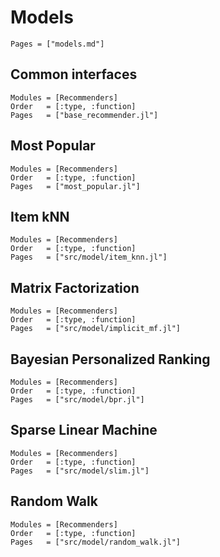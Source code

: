 # Models

```@contents
Pages = ["models.md"]
```

## Common interfaces

```@autodocs
Modules = [Recommenders]
Order   = [:type, :function]
Pages   = ["base_recommender.jl"]
```

## Most Popular
```@autodocs
Modules = [Recommenders]
Order   = [:type, :function]
Pages   = ["most_popular.jl"]
```

## Item kNN
```@autodocs
Modules = [Recommenders]
Order   = [:type, :function]
Pages   = ["src/model/item_knn.jl"]
```

## Matrix Factorization
```@autodocs
Modules = [Recommenders]
Order   = [:type, :function]
Pages   = ["src/model/implicit_mf.jl"]
```

## Bayesian Personalized Ranking
```@autodocs
Modules = [Recommenders]
Order   = [:type, :function]
Pages   = ["src/model/bpr.jl"]
```

## Sparse Linear Machine
```@autodocs
Modules = [Recommenders]
Order   = [:type, :function]
Pages   = ["src/model/slim.jl"]
```

## Random Walk
```@autodocs
Modules = [Recommenders]
Order   = [:type, :function]
Pages   = ["src/model/random_walk.jl"]
```
